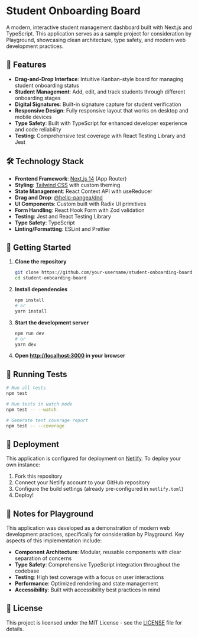 # Student Onboarding Board

A modern, interactive student management dashboard built with Next.js and TypeScript. This application serves as a sample project for consideration by Playground, showcasing clean architecture, type safety, and modern web development practices.

## 🚀 Features

- **Drag-and-Drop Interface**: Intuitive Kanban-style board for managing student onboarding status
- **Student Management**: Add, edit, and track students through different onboarding stages
- **Digital Signatures**: Built-in signature capture for student verification
- **Responsive Design**: Fully responsive layout that works on desktop and mobile devices
- **Type Safety**: Built with TypeScript for enhanced developer experience and code reliability
- **Testing**: Comprehensive test coverage with React Testing Library and Jest

## 🛠️ Technology Stack

- **Frontend Framework**: [Next.js 14](https://nextjs.org/) (App Router)
- **Styling**: [Tailwind CSS](https://tailwindcss.com/) with custom theming
- **State Management**: React Context API with useReducer
- **Drag and Drop**: [@hello-pangea/dnd](https://github.com/hello-pangea/dnd)
- **UI Components**: Custom built with Radix UI primitives
- **Form Handling**: React Hook Form with Zod validation
- **Testing**: Jest and React Testing Library
- **Type Safety**: TypeScript
- **Linting/Formatting**: ESLint and Prettier

## 🚀 Getting Started

1. **Clone the repository**
   ```bash
   git clone https://github.com/your-username/student-onboarding-board.git
   cd student-onboarding-board
   ```

2. **Install dependencies**
   ```bash
   npm install
   # or
   yarn install
   ```

3. **Start the development server**
   ```bash
   npm run dev
   # or
   yarn dev
   ```

4. **Open [http://localhost:3000](http://localhost:3000) in your browser**

## 🧪 Running Tests

```bash
# Run all tests
npm test

# Run tests in watch mode
npm test -- --watch

# Generate test coverage report
npm test -- --coverage
```

## 🚀 Deployment

This application is configured for deployment on [Netlify](https://www.netlify.com/). To deploy your own instance:

1. Fork this repository
2. Connect your Netlify account to your GitHub repository
3. Configure the build settings (already pre-configured in `netlify.toml`)
4. Deploy!

## 📝 Notes for Playground

This application was developed as a demonstration of modern web development practices, specifically for consideration by Playground. Key aspects of this implementation include:

- **Component Architecture**: Modular, reusable components with clear separation of concerns
- **Type Safety**: Comprehensive TypeScript integration throughout the codebase
- **Testing**: High test coverage with a focus on user interactions
- **Performance**: Optimized rendering and state management
- **Accessibility**: Built with accessibility best practices in mind

## 📄 License

This project is licensed under the MIT License - see the [LICENSE](LICENSE) file for details.

